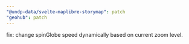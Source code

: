 ```yaml
---
"@undp-data/svelte-maplibre-storymap": patch
"geohub": patch
---
```


fix: change spinGlobe speed dynamically based on current zoom level.
